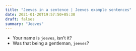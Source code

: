 ```yaml
---
title: "Jeeves in a sentence | Jeeves example sentences"
date: 2021-01-20T19:57:50+05:30
draft: falses
summary: "Jeeves"
---
```

- Your name is `jeeves`, isn't it?
- Was that being a gentleman, `jeeves`?
                 
